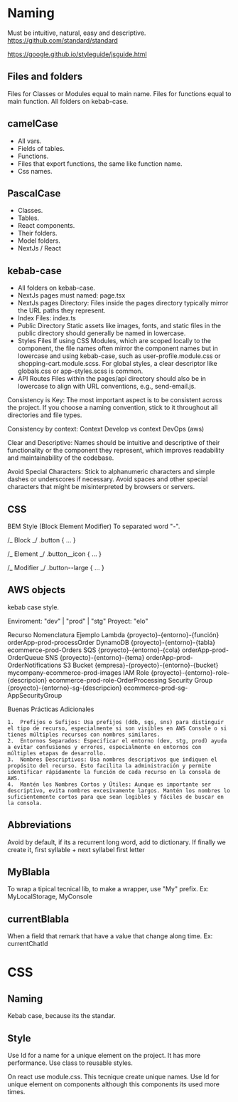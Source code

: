 # Naming

Must be intuitive, natural, easy and descriptive.
https://github.com/standard/standard

https://google.github.io/styleguide/jsguide.html

## Files and folders

Files for Classes or Modules equal to main name.
Files for functions equal to main function.
All folders on kebab-case.

## camelCase

- All vars.
- Fields of tables.
- Functions.
- Files that export functions, the same like function name.
- Css names.

## PascalCase

- Classes.
- Tables.
- React components.
- Their folders.
- Model folders.
- NextJs / React

## kebab-case

- All folders on kebab-case.
- NextJs pages must named: page.tsx
- NextJs pages Directory: Files inside the pages directory typically mirror the URL paths they represent.
- Index Files: index.ts
- Public Directory
  Static assets like images, fonts, and static files in the public directory should generally be named in lowercase.
- Styles Files
  If using CSS Modules, which are scoped locally to the component, the file names often mirror the component names but in lowercase and using kebab-case, such as user-profile.module.css or shopping-cart.module.scss.
  For global styles, a clear descriptor like globals.css or app-styles.scss is common.
- API Routes
  Files within the pages/api directory should also be in lowercase to align with URL conventions, e.g., send-email.js.

Consistency is Key: The most important aspect is to be consistent across the project. If you choose a naming convention, stick to it throughout all directories and file types.

Consistency by context:
Context Develop vs context DevOps (aws)

Clear and Descriptive: Names should be intuitive and descriptive of their functionality or the component they represent, which improves readability and maintainability of the codebase.

Avoid Special Characters: Stick to alphanumeric characters and simple dashes or underscores if necessary. Avoid spaces and other special characters that might be misinterpreted by browsers or servers.

## CSS

BEM Style (Block Element Modifier)
To separated word "-".

/_ Block _/
.button { ... }

/_ Element _/
.button\_\_icon { ... }

/_ Modifier _/
.button--large { ... }

## AWS objects

kebab case style.

Enviroment: "dev" | "prod" | "stg"
Proyect: "elo"

Recurso Nomenclatura Ejemplo
Lambda {proyecto}-{entorno}-{función} orderApp-prod-processOrder
DynamoDB {proyecto}-{entorno}-{tabla} ecommerce-prod-Orders
SQS {proyecto}-{entorno}-{cola} orderApp-prod-OrderQueue
SNS {proyecto}-{entorno}-{tema} orderApp-prod-OrderNotifications
S3 Bucket {empresa}-{proyecto}-{entorno}-{bucket} mycompany-ecommerce-prod-images
IAM Role {proyecto}-{entorno}-role-{descripcion} ecommerce-prod-role-OrderProcessing
Security Group {proyecto}-{entorno}-sg-{descripcion} ecommerce-prod-sg-AppSecurityGroup

Buenas Prácticas Adicionales

    1.	Prefijos o Sufijos: Usa prefijos (ddb, sqs, sns) para distinguir el tipo de recurso, especialmente si son visibles en AWS Console o si tienes múltiples recursos con nombres similares.
    2.	Entornos Separados: Especificar el entorno (dev, stg, prod) ayuda a evitar confusiones y errores, especialmente en entornos con múltiples etapas de desarrollo.
    3.	Nombres Descriptivos: Usa nombres descriptivos que indiquen el propósito del recurso. Esto facilita la administración y permite identificar rápidamente la función de cada recurso en la consola de AWS.
    4.	Mantén los Nombres Cortos y Útiles: Aunque es importante ser descriptivo, evita nombres excesivamente largos. Mantén los nombres lo suficientemente cortos para que sean legibles y fáciles de buscar en la consola.

## Abbreviations

Avoid by default, if its a recurrent long word, add to dictionary.
If finally we create it, first syllable + next syllabel first letter

## MyBlabla

To wrap a tipical tecnical lib, to make a wrapper, use "My" prefix.
Ex: MyLocalStorage, MyConsole

## currentBlabla

When a field that remark that have a value that change along time. Ex: currentChatId

# CSS

## Naming

Kebab case, because its the standar.

## Style

Use Id for a name for a unique element on the project. It has more performance.
Use class to reusable styles.

On react use module.css. This tecnique create unique names.
Use Id for unique element on components although this components its used more times.
